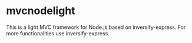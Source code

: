 # mvcnodelight
This is a light MVC framework for Node.js based on inversify-express.  For more functionalities use inversify-express.
